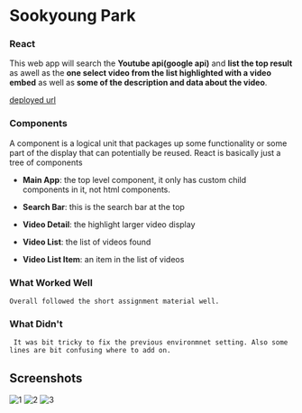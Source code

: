 # Sookyoung Park

### **React**

This web app will search the **Youtube api(google api)** and **list the top result** as awell as the **one select video from the list highlighted with a video embed** as well as **some of the description and data about the video**.

[deployed url](https://soosa3.onrender.com)


### **Components**
A component is a logical unit that packages up some functionality or some part of the display that can potentially be reused. React is basically just a tree of components

- **Main App**: the top level component, it only has custom child components in it, not html components.

- **Search Bar**: this is the search bar at the top

- **Video Detail**: the highlight larger video display

- **Video List**: the list of videos found

- **Video List Item**: an item in the list of videos



### What Worked Well
    Overall followed the short assignment material well.

### What Didn't
     It was bit tricky to fix the previous environmnet setting. Also some lines are bit confusing where to add on.


## Screenshots
![1](https://github.com/dartmouth-cs52-23s/react-intro-sookyoungpark1031/blob/main/img/1.png?raw=true)
![2](https://github.com/dartmouth-cs52-23s/react-intro-sookyoungpark1031/blob/main/img/2.png?raw=true)
![3](https://github.com/dartmouth-cs52-23s/react-intro-sookyoungpark1031/blob/main/img/3.png?raw=true)
